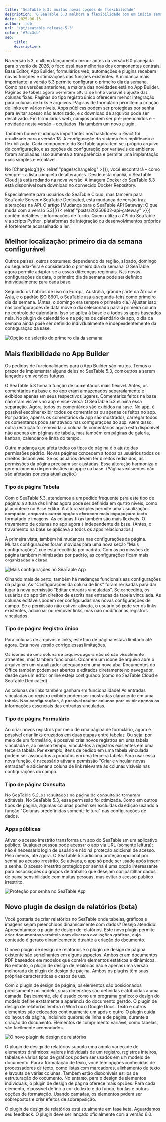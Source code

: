 ```yaml
---
title: 'SeaTable 5.3: muitas novas opções de flexibilidade'
description: 'O SeaTable 5.3 melhora a flexibilidade com um início semanal configurável, funções alargadas no App Builder e um novo plugin de conceção de relatórios (beta) para documentos dinâmicos. Há também uma melhor gestão dos comentários, autorizações mais precisas e uma melhor integração das colunas de ficheiros e ligações. A configuração do sistema é agora mais fácil e as aplicações públicas podem ser protegidas por palavra-passe.'
date: 2025-06-15
author: 'rdb'
url: '/pt/seatable-release-5-3'
color: '#7dc3cb'
seo:
    title:
    description:
---
```


Na versão 5.3, o último lançamento menor antes da versão 6.0 planejada para o verão de 2026, o foco está nas melhorias dos componentes centrais. Base Editor, App Builder, formulários web, automações e plugins recebem novas funções e otimizações das funções existentes. A mudança mais importante: a versão 5.3 permite configurar o primeiro dia da semana. Como nas versões anteriores, a maioria das novidades está no App Builder. Páginas de tabela agora permitem altura de linha variável e ajuste das colunas fixas. Páginas do tipo registro único oferecem melhor integração para colunas de links e arquivos. Páginas de formulário permitem a criação de links em vários níveis. Apps públicas podem ser protegidas por senha para evitar acesso não autorizado, e o download de arquivos pode ser desativado. Em formulários web, campos podem ser pré-preenchidos e – novidade nesta versão – ocultados. Há também um novo plugin.

Também houve mudanças importantes nos bastidores: o React foi atualizado para a versão 18. A configuração do sistema foi simplificada e flexibilizada. Cada componente do SeaTable agora tem seu próprio arquivo de configuração, e as opções de configuração por variáveis de ambiente foram ampliadas. Isso aumenta a transparência e permite uma implantação mais simples e escalável.

No [Changelog]({{< relref "pages/changelog" >}}), você encontrará – como sempre – a lista completa de alterações. Desde esta manhã, o SeaTable Cloud já está rodando na nova versão. A imagem Docker do SeaTable 5.3 está disponível para download no conhecido [Docker Repository](https://hub.docker.com/r/seatable/seatable-enterprise).

Especialmente para usuários do SeaTable Cloud, mas também para SeaTable Server e SeaTable Dedicated, esta mudança de versão traz alterações na API. O artigo [Mudança para o SeaTable API Gateway: O que muda com a versão 5.3]({{< relref "posts/20250602-api-gateway" >}}) contém detalhes e informações de fundo. Quem utiliza a API do SeaTable via scripts Python, plataformas de integração ou desenvolvimentos próprios é fortemente aconselhado a ler.

## Melhor localização: primeiro dia da semana configurável

Outros países, outros costumes: dependendo da região, sábado, domingo ou segunda-feira é considerado o primeiro dia da semana. O SeaTable agora permite adaptar-se a essas diferenças regionais. Nas novas configurações de data, o primeiro dia da semana pode ser definido individualmente para cada base.

Seguindo os hábitos de uso na Europa, Austrália, grande parte da África e Ásia, e o padrão ISO 8601, o SeaTable usa a segunda-feira como primeiro dia da semana. (Antes, o domingo era sempre o primeiro dia.) Ajustar isso nas configurações de data move o dia selecionado para a primeira coluna no controle de calendário. Isso se aplica à base e a todos os apps baseados nela. No plugin de calendário e na página de calendário do app, o dia da semana ainda pode ser definido individualmente e independentemente da configuração da base.

![Opção de seleção do primeiro dia da semana](Date_Settings_EN.png)

## Mais flexibilidade no App Builder

Os pedidos de funcionalidades para o App Builder são muitos. Temos o prazer de implementar alguns deles no SeaTable 5.3, com outros a serem lançados em versões futuras.

O SeaTable 5.3 torna a função de comentários mais flexível. Antes, os comentários na base e no app eram armazenados separadamente e exibidos apenas em seus respectivos lugares. Comentários feitos na base não eram visíveis no app e vice-versa. O SeaTable 5.3 elimina essa separação. Agora, todos os comentários são exibidos na base. No app, é possível escolher exibir todos os comentários ou apenas os feitos no app. Por padrão, apenas os comentários do app são mostrados; carregar todos os comentários pode ser ativado nas configurações do app. Além disso, outra restrição foi removida: a coluna de comentários agora está disponível não apenas em páginas de tabela, mas também em páginas de galeria, kanban, calendário e linha do tempo.

Outra mudança que afeta todos os tipos de página é o ajuste das permissões padrão. Novas páginas concedem a todos os usuários todos os direitos disponíveis. Se os usuários devem ter direitos reduzidos, as permissões da página precisam ser ajustadas. Essa alteração harmoniza o gerenciamento de permissões no app e na base. (Páginas existentes não são afetadas por esta atualização.)

### Tipo de página Tabela

Com o SeaTable 5.3, atendemos a um pedido frequente para este tipo de página: a altura das linhas agora pode ser definida em quatro níveis, como já acontece no Base Editor. A altura simples permite uma visualização compacta, enquanto outras opções oferecem mais espaço para texto formatado e imagens. As colunas fixas também são mais flexíveis. O travamento de colunas no app agora é independente da base. (Antes, o travamento na base se aplicava a todos os apps relacionados.)

À primeira vista, também há mudanças nas configurações da página. Muitas configurações foram movidas para uma nova seção "Mais configurações", que está recolhida por padrão. Com as permissões de página também minimizadas por padrão, as configurações ficam mais organizadas e claras.

![Mais configurações no SeaTable App](Link_Column_Settings_EN.png)

Olhando mais de perto, também há mudanças funcionais nas configurações da página. As "Configurações da coluna de link" foram revisadas para dar lugar à nova permissão "Editar entradas vinculadas". Se concedida, os usuários do app têm direitos de escrita nas entradas da tabela vinculada. As colunas editáveis podem ser configuradas nas novas configurações de campo. Se a permissão não estiver ativada, o usuário só pode ver os links existentes, adicionar ou remover links, mas não modificar os registros vinculados.

### Tipo de página Registro único

Para colunas de arquivos e links, este tipo de página estava limitado até agora. Esta nova versão corrige essas limitações.

Os ícones de uma coluna de arquivos agora não só são visualmente atraentes, mas também funcionais. Clicar em um ícone de arquivo abre o arquivo em um visualizador adequado em uma nova aba. Documentos do Office também podem ser abertos e editados diretamente no navegador, desde que um editor online esteja configurado (como no SeaTable Cloud e SeaTable Dedicated).

As colunas de links também ganham em funcionalidade! As entradas vinculadas ao registro exibido podem ser mostradas claramente em uma tabela. Nas configurações, é possível ocultar colunas para exibir apenas as informações essenciais das entradas vinculadas.

### Tipo de página Formulário

Ao criar novos registros por meio de uma página de formulário, agora é possível criar links cruzados em duas etapas entre tabelas. Ou seja: por meio de um formulário, é possível criar novos registros em uma tabela vinculada e, ao mesmo tempo, vinculá-los a registros existentes em uma terceira tabela. Por exemplo, itens de pedido em uma tabela vinculada podem ser associados a produtos em uma terceira tabela. Para usar essa nova função, é necessário ativar a permissão "Criar e vincular novas entradas" e adicionar a coluna de link relevante às colunas visíveis nas configurações do campo.

### Tipo de página Consulta

No SeaTable 5.2, os resultados na página de consulta se tornaram editáveis. No SeaTable 5.3, essa permissão foi otimizada. Como em outros tipos de página, algumas colunas podem ser excluídas da edição usando a função "Colunas predefinidas somente leitura" nas configurações de dados.

### Apps públicas

Ativar o acesso irrestrito transforma um app do SeaTable em um aplicativo público. Qualquer pessoa pode acessar o app via URL (somente leitura); não é necessário login de usuário e não há proteção adicional de acesso. Pelo menos, até agora. O SeaTable 5.3 adiciona proteção opcional por senha ao acesso irrestrito. Se ativada, o app só pode ser usado após inserir a senha. O acesso irrestrito protegido por senha é uma opção interessante para associações ou grupos de trabalho que desejam compartilhar dados de baixa sensibilidade com muitas pessoas, mas evitar o acesso público irrestrito.

![Proteção por senha no SeaTable App](App_Password_Protection_EN.png)

## Novo plugin de design de relatórios (beta)

Você gostaria de criar relatórios no SeaTable onde tabelas, gráficos e imagens sejam preenchidos dinamicamente com dados? Desejo atendido! Apresentamos: o plugin de design de relatórios. Este novo plugin permite criar documentos versáteis com diversas avaliações gráficas, cujo conteúdo é gerado dinamicamente durante a criação do documento.

O novo plugin de design de relatórios e o plugin de design de página existente são semelhantes em alguns aspectos. Ambos criam documentos PDF baseados em modelos que contêm elementos estáticos e dinâmicos. No entanto, o plugin de design de relatórios não é apenas uma versão melhorada do plugin de design de página. Ambos os plugins têm suas próprias características e casos de uso.

Com o plugin de design de página, os elementos são posicionados precisamente no modelo, suas dimensões são definidas e atribuídas a uma camada. Basicamente, ele é usado como um programa gráfico: o design do modelo define exatamente a aparência do documento gerado. O plugin de design de relatórios lembra o Word ou o Google Docs. Texto e outros elementos são colocados continuamente um após o outro. O plugin cuida do layout da página, incluindo quebras de linha e de página, durante a criação do documento. Elementos de comprimento variável, como tabelas, são facilmente acomodados.

![O novo plugin de design de relatórios](Report_Design_Plugin_EN.png)

O plugin de design de relatórios suporta uma ampla variedade de elementos dinâmicos: valores individuais de um registro, registros inteiros, tabelas e vários tipos de gráficos podem ser usados em um modelo de documento. Para a formatação de texto, você tem opções conhecidas de processadores de texto, como listas com marcadores, alinhamento de texto e layouts de várias colunas. Também estão disponíveis estilos de estruturação do documento. No entanto, para o design de elementos individuais, o plugin de design de página oferece mais opções. Para cada elemento, é possível definir a cor do texto e do fundo, bordas e outras opções de formatação. Usando camadas, os elementos podem ser sobrepostos e criar efeitos de sobreposição.

O plugin de design de relatórios está atualmente em fase beta. Aguardamos seu feedback. O plugin deve ser lançado oficialmente com a versão 6.0.
